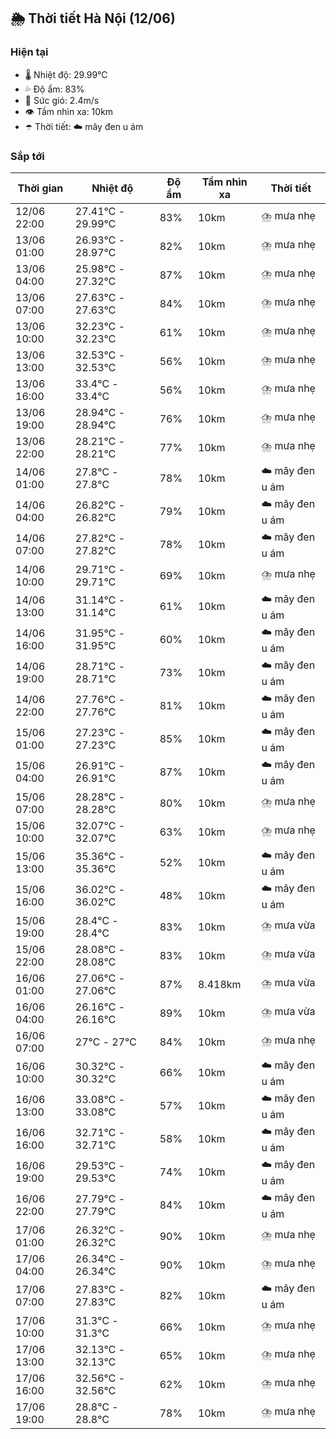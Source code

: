 ## 🌦️ Thời tiết Hà Nội (12/06)

### Hiện tại

- 🌡️ Nhiệt độ: 29.99℃
- 💦 Độ ẩm: 83%
- 💨 Sức gió: 2.4m/s
- 👁️ Tầm nhìn xa: 10km
- ☂️ Thời tiết: ☁️ mây đen u ám

### Sắp tới

| Thời gian | Nhiệt độ | Độ ẩm | Tầm nhìn xa | Thời tiết |
| --- | --- | --- | --- | --- |
| 12/06 22:00 | 27.41℃ - 29.99℃ | 83% | 10km | ⛈️ mưa nhẹ |
| 13/06 01:00 | 26.93℃ - 28.97℃ | 82% | 10km | ⛈️ mưa nhẹ |
| 13/06 04:00 | 25.98℃ - 27.32℃ | 87% | 10km | ⛈️ mưa nhẹ |
| 13/06 07:00 | 27.63℃ - 27.63℃ | 84% | 10km | ⛈️ mưa nhẹ |
| 13/06 10:00 | 32.23℃ - 32.23℃ | 61% | 10km | ⛈️ mưa nhẹ |
| 13/06 13:00 | 32.53℃ - 32.53℃ | 56% | 10km | ⛈️ mưa nhẹ |
| 13/06 16:00 | 33.4℃ - 33.4℃ | 56% | 10km | ⛈️ mưa nhẹ |
| 13/06 19:00 | 28.94℃ - 28.94℃ | 76% | 10km | ⛈️ mưa nhẹ |
| 13/06 22:00 | 28.21℃ - 28.21℃ | 77% | 10km | ⛈️ mưa nhẹ |
| 14/06 01:00 | 27.8℃ - 27.8℃ | 78% | 10km | ☁️ mây đen u ám |
| 14/06 04:00 | 26.82℃ - 26.82℃ | 79% | 10km | ☁️ mây đen u ám |
| 14/06 07:00 | 27.82℃ - 27.82℃ | 78% | 10km | ☁️ mây đen u ám |
| 14/06 10:00 | 29.71℃ - 29.71℃ | 69% | 10km | ⛈️ mưa nhẹ |
| 14/06 13:00 | 31.14℃ - 31.14℃ | 61% | 10km | ☁️ mây đen u ám |
| 14/06 16:00 | 31.95℃ - 31.95℃ | 60% | 10km | ☁️ mây đen u ám |
| 14/06 19:00 | 28.71℃ - 28.71℃ | 73% | 10km | ☁️ mây đen u ám |
| 14/06 22:00 | 27.76℃ - 27.76℃ | 81% | 10km | ☁️ mây đen u ám |
| 15/06 01:00 | 27.23℃ - 27.23℃ | 85% | 10km | ☁️ mây đen u ám |
| 15/06 04:00 | 26.91℃ - 26.91℃ | 87% | 10km | ☁️ mây đen u ám |
| 15/06 07:00 | 28.28℃ - 28.28℃ | 80% | 10km | ⛈️ mưa nhẹ |
| 15/06 10:00 | 32.07℃ - 32.07℃ | 63% | 10km | ⛈️ mưa nhẹ |
| 15/06 13:00 | 35.36℃ - 35.36℃ | 52% | 10km | ☁️ mây đen u ám |
| 15/06 16:00 | 36.02℃ - 36.02℃ | 48% | 10km | ☁️ mây đen u ám |
| 15/06 19:00 | 28.4℃ - 28.4℃ | 83% | 10km | ⛈️ mưa vừa |
| 15/06 22:00 | 28.08℃ - 28.08℃ | 83% | 10km | ⛈️ mưa vừa |
| 16/06 01:00 | 27.06℃ - 27.06℃ | 87% | 8.418km | ⛈️ mưa vừa |
| 16/06 04:00 | 26.16℃ - 26.16℃ | 89% | 10km | ⛈️ mưa vừa |
| 16/06 07:00 | 27℃ - 27℃ | 84% | 10km | ⛈️ mưa nhẹ |
| 16/06 10:00 | 30.32℃ - 30.32℃ | 66% | 10km | ☁️ mây đen u ám |
| 16/06 13:00 | 33.08℃ - 33.08℃ | 57% | 10km | ☁️ mây đen u ám |
| 16/06 16:00 | 32.71℃ - 32.71℃ | 58% | 10km | ☁️ mây đen u ám |
| 16/06 19:00 | 29.53℃ - 29.53℃ | 74% | 10km | ☁️ mây đen u ám |
| 16/06 22:00 | 27.79℃ - 27.79℃ | 84% | 10km | ☁️ mây đen u ám |
| 17/06 01:00 | 26.32℃ - 26.32℃ | 90% | 10km | ⛈️ mưa nhẹ |
| 17/06 04:00 | 26.34℃ - 26.34℃ | 90% | 10km | ⛈️ mưa nhẹ |
| 17/06 07:00 | 27.83℃ - 27.83℃ | 82% | 10km | ☁️ mây đen u ám |
| 17/06 10:00 | 31.3℃ - 31.3℃ | 66% | 10km | ⛈️ mưa nhẹ |
| 17/06 13:00 | 32.13℃ - 32.13℃ | 65% | 10km | ⛈️ mưa nhẹ |
| 17/06 16:00 | 32.56℃ - 32.56℃ | 62% | 10km | ⛈️ mưa nhẹ |
| 17/06 19:00 | 28.8℃ - 28.8℃ | 78% | 10km | ⛈️ mưa nhẹ |
